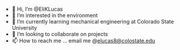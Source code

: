 - 👋 Hi, I’m @EliKLucas
- 👀 I’m interested in the environment
- 🌱 I’m currently learning mechanical engineering at Colorado State University
- 💞️ I’m looking to collaborate on projects
- 📫 How to reach me ... email me @elucas8@colostate.edu

<!---
EliKLucas/EliKLucas is a ✨ special ✨ repository because its `README.md` (this file) appears on your GitHub profile.
You can click the Preview link to take a look at your changes.
--->
